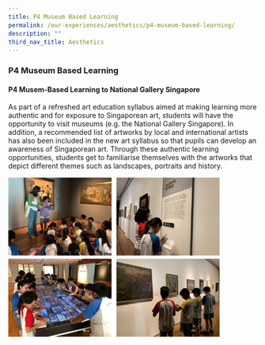 ```yaml
---
title: P4 Museum Based Learning
permalink: /our-experiences/aesthetics/p4-museum-based-learning/
description: ""
third_nav_title: Aesthetics
---
```

### **P4 Museum Based Learning**
#### **P4 Musem-Based Learning to National Gallery Singapore**
As part of a refreshed art education syllabus aimed at making learning more authentic and for exposure to Singaporean art, students will have the opportunity to visit museums (e.g. the National Gallery Singapore). In addition, a recommended list of artworks by local and international artists has also been included in the new art syllabus so that pupils can develop an awareness of Singaporean art. Through these authentic learning opportunities, students get to familiarise themselves with the artworks that depict different themes such as landscapes, portraits and history.

<img src="/images/p4museumbasedlearning1.png" style="width:85%">
